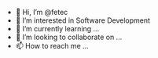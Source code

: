- 👋 Hi, I’m @fetec
- 👀 I’m interested in Software Development
- 🌱 I’m currently learning ...
- 💞️ I’m looking to collaborate on ...
- 📫 How to reach me ...

<!---
fetec/fetec is a ✨ special ✨ repository because its `README.md` (this file) appears on your GitHub profile.
You can click the Preview link to take a look at your changes.
--->